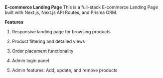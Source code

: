 **E-commerce Landing Page**
This is a full-stack E-commerce Landing Page built with Next.js, Next.js API Routes, and Prisma ORM.

**Features**
1. Responsive landing page for browsing products

2. Product filtering and detailed views

3. Order placement functionality

4. Admin login panel

5. Admin features: Add, update, and remove products
